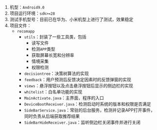 1. 机型：`Android9.0`
2. 项目运行环境：`sdk>=28`
3. 测试手机型号：目前已在华为、小米机型上进行了测试，效果稳定
4. 项目文件：
   - `recomapp`
     - `utils`：封装了一些工具类，包括
       - 读写文件
       - 检测`APP`类型
       - 获取屏幕长宽和分辨率
       - 情境采集
       - 权限检测
     - `decisiontree`：决策树算法的实现
     - `feedback`：用户预测后反馈决定因素时的反馈弹窗的实现
     - `views`：悬浮按钮以及点击悬浮按钮后显示的侧边栏的实现
     - `whitelist`：白名单功能的实现
     - `MainActivate.java`：主界面，程序的入口
     - `DeviceBootReceiver.java`：检测启动时系统的版本和权限是否满足
     - `SideBarService.java`：常驻的后台服务，检测并记录APP打开事件，同时负责从后端获取推荐结果
     - `SideBarHideReceiver.java`：监听侧边栏关闭事件并进行关闭

